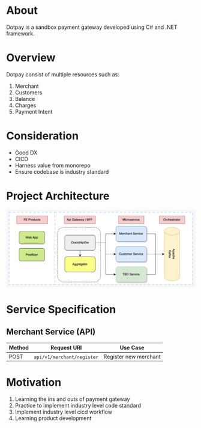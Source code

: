 # About
Dotpay is a sandbox payment gateway developed using C# and .NET framework.

# Overview
Dotpay consist of multiple resources such as:
1. Merchant
2. Customers
3. Balance 
4. Charges
5. Payment Intent

# Consideration
- Good DX
- CICD
- Harness value from monorepo 
- Ensure codebase is industry standard

# Project Architecture 
![architecture-v1](images/architecture-v1.jpeg)

# Service Specification
## Merchant Service (API)

| Method | Request URI | Use Case |
|--------|------------|----------|
| POST   | `api/v1/merchant/register` | Register new merchant |

# Motivation
1. Learning the ins and outs of payment gateway
2. Practice to implement industry level code standard 
3. Implement industry level cicd workflow
4. Learning product development
